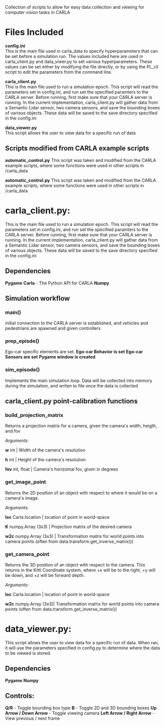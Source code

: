 Collection of scripts to allow for easy data collection and viewing for computer vision tasks in CARLA
# Files Included
**config.ini**\
This is the main file used in carla_data to specify hyperparameters that can be set before a simulation run.
The values included here are used in carla_client.py and data_viwer.py to set various hyperparameters. These
values can be set either by modifying the file directly, or by using the PL_cli script to edit the parameters
from the command line.

**carla_client.py**\
This is the main file used to run a simulation epoch. This script will read the parameters set in config.ini, and
run set the specified paramters to the CARLA server. Before running, first make sure that your CARLA server is running.
In the current implementation, carla_client.py will gather data from a Semantic Lidar sensor, two camera sensors, and save
the bounding boxes of various objects. These data will be saved to the save directory specified in the config.ini

**data_viewer.py**\
This script allows the user to view data for a specific run of data

## Scripts modified from CARLA example scripts

**automatic_control.py**
This script was taken and modified from the CARLA example scripts, where some functions were used in other scripts in /carla_data

**automatic_control.py**
This script was taken and modified from the CARLA example scripts, where some functions were used in other scripts in /carla_data

# carla_client.py:
This is the main file used to run a simulation epoch. This script will read the parameters set in config.ini, and
run set the specified paramters to the CARLA server. Before running, first make sure that your CARLA server is running.
In the current implementation, carla_client.py will gather data from a Semantic Lidar sensor, two camera sensors, and save
the bounding boxes of various objects. These data will be saved to the save directory specified in the config.ini

## Dependencies

**Pygame**
**Carla** - The Python API for CARLA
**Numpy**

## Simulation workflow

### main()

initial connection to the CARLA server is established, and vehicles and pedestrians are spawned and given controllers

### prep_episde()

Ego-car specific elements are set.
**Ego-car Behavior is set**
**Ego-car Sensors are set**
**Pygame window is created**

### sim_episode()

Implements the main simulation loop. Data will be collected into memory during the simulation, and writen to file once
the data is collected

## carla_client.py point-calibration functions

### build_projection_matrix
Returns a projection matrix for a camera, given the camera's width, heigth, and fov

*Arguments*:

**w** int | Width of the camera's resolution 

**h** int | Height of the camera's resolution

**fov** int, float | Camera's horizontal fov, given in degrees

### get_image_point
Returns the 2D position of an object with respect to where it would be on a camera's image.

*Arguments*:

**loc** Carla.location | location of point in world-space

**K** numpy.Array (3x3) | Projection matrix of the desired camera

**w2c** numpy.Array (3x3) | Transformation matrix for world points into camera points (often from data.transform.get_inverse_matrix())

### get_camera_point
Returns the 3D position of an object with respect to the camera. This returns in the Kitti Coordinate system, where +x will be to the right, +y will be down,
and +z will be forward depth.

*Arguments*:

**loc** Carla.location | location of point in world-space

**w2c** numpy.Array (3x3)| Transformation matrix for world points into camera points (often from data.transform.get_inverse_matrix())


# data_viewer.py:
This script allows the user to view data for a specific run of data. When ran, it will use the parameters specified in config.py
to determine where the data to be viewed is stored. 

## Dependencies
**Pygame**
**Numpy**

## Controls:
**Q/R** - Toggle bounding box type
**B** - Toggle 2D and 3D bounding boxes
**Up Arrow / Down Arrow** - Toggle viweing camera
**Left Arrow / Right Arrow** - View previous / next frame
